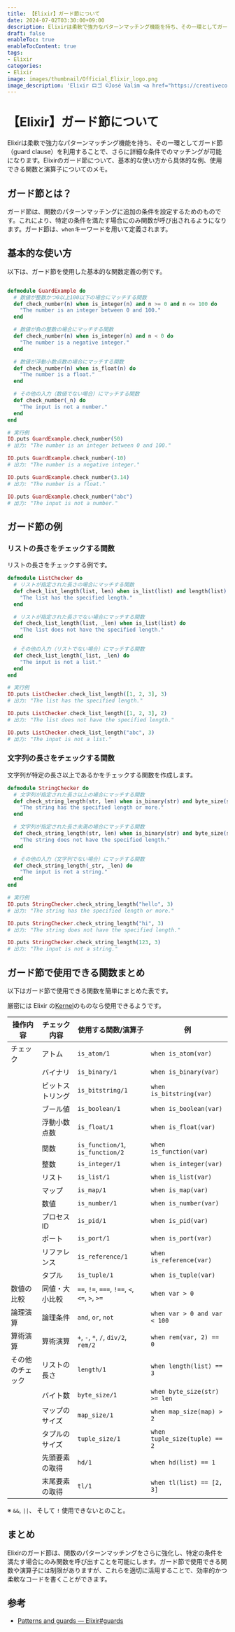 ```yaml
---
title: 【Elixir】ガード節について
date: 2024-07-02T03:30:00+09:00
description: Elixirは柔軟で強力なパターンマッチング機能を持ち、その一環としてガード節（guard clause）を利用することで、さらに詳細な条件でのマッチングが可能になります。
draft: false
enableToc: true
enableTocContent: true
tags: 
- Elixir
categories: 
- Elixir
image: images/thumbnail/Official_Elixir_logo.png
image_description: 'Elixir ロゴ ©José Valim <a href="https://creativecommons.org/licenses/by-sa/4.0" target="_blank" rel="nofollow noopener">CC 表示-継承 4.0</a>'
---
```


# 【Elixir】ガード節について

Elixirは柔軟で強力なパターンマッチング機能を持ち、その一環としてガード節（guard clause）を利用することで、さらに詳細な条件でのマッチングが可能になります。Elixirのガード節について、基本的な使い方から具体的な例、使用できる関数と演算子についてのメモ。

## ガード節とは？

ガード節は、関数のパターンマッチングに追加の条件を設定するためのものです。これにより、特定の条件を満たす場合にのみ関数が呼び出されるようになります。ガード節は、`when`キーワードを用いて定義されます。

## 基本的な使い方

以下は、ガード節を使用した基本的な関数定義の例です。

```elixir

defmodule GuardExample do
  # 数値が整数かつ0以上100以下の場合にマッチする関数
  def check_number(n) when is_integer(n) and n >= 0 and n <= 100 do
    "The number is an integer between 0 and 100."
  end

  # 数値が負の整数の場合にマッチする関数
  def check_number(n) when is_integer(n) and n < 0 do
    "The number is a negative integer."
  end

  # 数値が浮動小数点数の場合にマッチする関数
  def check_number(n) when is_float(n) do
    "The number is a float."
  end

  # その他の入力（数値でない場合）にマッチする関数
  def check_number(_n) do
    "The input is not a number."
  end
end

# 実行例
IO.puts GuardExample.check_number(50)
# 出力: "The number is an integer between 0 and 100."

IO.puts GuardExample.check_number(-10)
# 出力: "The number is a negative integer."

IO.puts GuardExample.check_number(3.14)
# 出力: "The number is a float."

IO.puts GuardExample.check_number("abc")
# 出力: "The input is not a number."
```

## ガード節の例

### リストの長さをチェックする関数

リストの長さをチェックする例です。

```elixir
defmodule ListChecker do
  # リストが指定された長さの場合にマッチする関数
  def check_list_length(list, len) when is_list(list) and length(list) == len do
    "The list has the specified length."
  end

  # リストが指定された長さでない場合にマッチする関数
  def check_list_length(list, _len) when is_list(list) do
    "The list does not have the specified length."
  end

  # その他の入力（リストでない場合）にマッチする関数
  def check_list_length(_list, _len) do
    "The input is not a list."
  end
end

# 実行例
IO.puts ListChecker.check_list_length([1, 2, 3], 3)
# 出力: "The list has the specified length."

IO.puts ListChecker.check_list_length([1, 2, 3], 2)
# 出力: "The list does not have the specified length."

IO.puts ListChecker.check_list_length("abc", 3)
# 出力: "The input is not a list."
```

### 文字列の長さをチェックする関数

文字列が特定の長さ以上であるかをチェックする関数を作成します。

```elixir
defmodule StringChecker do
  # 文字列が指定された長さ以上の場合にマッチする関数
  def check_string_length(str, len) when is_binary(str) and byte_size(str) >= len do
    "The string has the specified length or more."
  end

  # 文字列が指定された長さ未満の場合にマッチする関数
  def check_string_length(str, len) when is_binary(str) and byte_size(str) < len do
    "The string does not have the specified length."
  end

  # その他の入力（文字列でない場合）にマッチする関数
  def check_string_length(_str, _len) do
    "The input is not a string."
  end
end

# 実行例
IO.puts StringChecker.check_string_length("hello", 3)
# 出力: "The string has the specified length or more."

IO.puts StringChecker.check_string_length("hi", 3)
# 出力: "The string does not have the specified length."

IO.puts StringChecker.check_string_length(123, 3)
# 出力: "The input is not a string."
```

## ガード節で使用できる関数まとめ

以下はガード節で使用できる関数を簡単にまとめた表です。

厳密には Elixir の<a href="https://hexdocs.pm/elixir/main/Kernel.html" target="_blank" rel="nofollow noopener">Kernel</a>のものなら使用できるようです。

| 操作内容  | チェック内容 | 使用する関数/演算子  | 例 |
|-----------|--------------|---------------------|-------------------------|
| チェック | アトム | `is_atom/1`         | `when is_atom(var)`     |
|  | バイナリ     | `is_binary/1`       | `when is_binary(var)`   |
|  | ビットストリング | `is_bitstring/1`  | `when is_bitstring(var)`|
|  | ブール値     | `is_boolean/1`      | `when is_boolean(var)`  |
|  | 浮動小数点数 | `is_float/1`        | `when is_float(var)`    |
|  | 関数         | `is_function/1`, `is_function/2` | `when is_function(var)` |
|  | 整数         | `is_integer/1`      | `when is_integer(var)`  |
|  | リスト       | `is_list/1`         | `when is_list(var)`     |
|  | マップ       | `is_map/1`          | `when is_map(var)`      |
|  | 数値         | `is_number/1`       | `when is_number(var)`   |
|  | プロセスID   | `is_pid/1`          | `when is_pid(var)`      |
|  | ポート       | `is_port/1`         | `when is_port(var)`     |
|  | リファレンス | `is_reference/1`    | `when is_reference(var)`|
|  | タプル       | `is_tuple/1`        | `when is_tuple(var)`    |
| 数値の比較 | 同値・大小比較 | `==`, `!=`, `===`, `!==`, `<`, `<=`, `>`, `>=` | `when var > 0` |
| 論理演算 | 論理条件       | `and`, `or`, `not`  | `when var > 0 and var < 100`  |
| 算術演算 | 算術演算       | `+`, `-`, `*`, `/`, `div/2`, `rem/2` | `when rem(var, 2) == 0`  |
| その他のチェック | リストの長さ | `length/1` | `when length(list) == 3` |
|  | バイト数 | `byte_size/1` | `when byte_size(str) >= len` |
|  | マップのサイズ | `map_size/1` | `when map_size(map) > 2` |
|  | タプルのサイズ | `tuple_size/1` | `when tuple_size(tuple) == 2` |
|  | 先頭要素の取得 | `hd/1` | `when hd(list) == 1` |
|  | 末尾要素の取得 | `tl/1` | `when tl(list) == [2, 3]` |

※ `&&`, `||`、 そして `!` 使用できないとのこと。

## まとめ

Elixirのガード節は、関数のパターンマッチングをさらに強化し、特定の条件を満たす場合にのみ関数を呼び出すことを可能にします。ガード節で使用できる関数や演算子には制限がありますが、これらを適切に活用することで、効率的かつ柔軟なコードを書くことができます。

## 参考

- <a href="https://hexdocs.pm/elixir/main/patterns-and-guards.html#guards" target="_blank" rel="nofollow noopener">Patterns and guards — Elixir#guards</a>